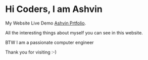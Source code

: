 # Hi Coders, I am Ashvin

My Website Live Demo [Ashvin Prtfolio](https://ashvinbambhaniya.netlify.app/).

All the interesting things about myself you can see in this website.

BTW I am a passionate computer engineer

Thank you for visiting :-)

